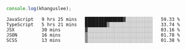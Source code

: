 ```js
console.log(khanguslee);
```

<!--START_SECTION:waka-->
```text
JavaScript   9 hrs 25 mins   ██████████████▓░░░░░░░░░░   59.33 % 
TypeScript   5 hrs 21 mins   ████████▒░░░░░░░░░░░░░░░░   33.74 % 
JSX          30 mins         ▓░░░░░░░░░░░░░░░░░░░░░░░░   03.16 % 
JSON         16 mins         ▒░░░░░░░░░░░░░░░░░░░░░░░░   01.78 % 
SCSS         13 mins         ▒░░░░░░░░░░░░░░░░░░░░░░░░   01.38 % 
```
<!--END_SECTION:waka-->

<!--
**khanguslee/khanguslee** is a ✨ _special_ ✨ repository because its `README.md` (this file) appears on your GitHub profile.

Here are some ideas to get you started:

- 🔭 I’m currently working on ...
- 🌱 I’m currently learning ...
- 👯 I’m looking to collaborate on ...
- 🤔 I’m looking for help with ...
- 💬 Ask me about ...
- 📫 How to reach me: ...
- 😄 Pronouns: ...
- ⚡ Fun fact: ...
-->

